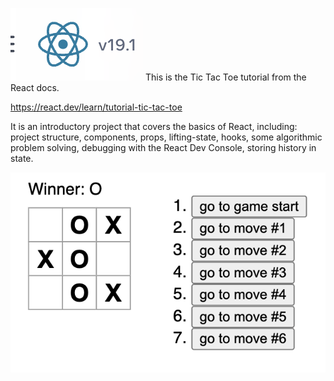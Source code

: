 ![react logo](./Assets/image.png)
This is the Tic Tac Toe tutorial from the React docs. 

https://react.dev/learn/tutorial-tic-tac-toe

It is an introductory project that covers the basics of React, including: project structure, components, props, lifting-state, hooks, some algorithmic problem solving, debugging with the React Dev Console, storing history in state.

![app screenshot](./Assets/tiktactoe.png)
